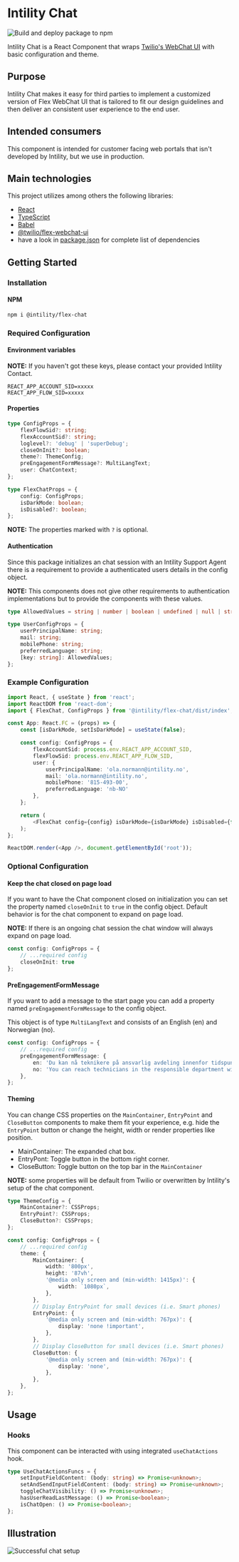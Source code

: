 # Intility Chat

![Build and deploy package to npm](https://github.com/Intility/IntilityFlexChat/workflows/Build%20and%20deploy%20package%20to%20npm/badge.svg)

Intility Chat is a React Component that wraps [Twilio's WebChat UI](https://www.npmjs.com/package/@twilio/flex-webchat-ui) with basic configuration and theme.

## Purpose

<!-- What does the application do and why? What problem does it solve? -->
Intility Chat makes it easy for third parties to implement a customized version of Flex WebChat UI that is tailored to fit our design guidelines and then deliver an consistent user experience to the end user.

## Intended consumers

<!--  Who is the application intended for, and who can utilize its features? -->
This component is intended for customer facing web portals that isn't developed by Intility, but we use in production.

## Main technologies

<!-- What are the main languages and frameworks are used in the project -->
This project utilizes among others the following libraries:

* [React](https://reactjs.org/)
* [TypeScript](https://www.typescriptlang.org/)
* [Babel](https://babeljs.io/)
* [@twilio/flex-webchat-ui](https://www.npmjs.com/package/@twilio/flex-webchat-ui)
* have a look in [package.json](package.json) for complete list of dependencies
  
## Getting Started

### Installation

#### NPM

```bash
npm i @intility/flex-chat
```

### Required Configuration

#### Environment variables

**NOTE:** If you haven't got these keys, please contact your provided Intility Contact.

```env
REACT_APP_ACCOUNT_SID=xxxxx
REACT_APP_FLOW_SID=xxxxx
```

#### Properties

```ts
type ConfigProps = {
    flexFlowSid?: string;
    flexAccountSid?: string;
    loglevel?: 'debug' | 'superDebug';
    closeOnInit?: boolean;
    theme?: ThemeConfig;
    preEngagementFormMessage?: MultiLangText;
    user: ChatContext;
};

type FlexChatProps = {
    config: ConfigProps;
    isDarkMode: boolean;
    isDisabled?: boolean;
};
```

**NOTE:** The properties marked with `?` is optional.

#### Authentication

Since this package initializes an chat session with an Intility Support Agent there is a requirement to provide a authenticated users details in the config object.

**NOTE:** This components does not give other requirements to authentication implementations but to provide the components with these values.

```ts
type AllowedValues = string | number | boolean | undefined | null | string[] | number[] | boolean[] | object;

type UserConfigProps = {
    userPrincipalName: string;
    mail: string;
    mobilePhone: string;
    preferredLanguage: string;
    [key: string]: AllowedValues;
};
```

### Example Configuration

```ts
import React, { useState } from 'react';
import ReactDOM from 'react-dom';
import { FlexChat, ConfigProps } from '@intility/flex-chat/dist/index';

const App: React.FC = (props) => {
    const [isDarkMode, setIsDarkMode] = useState(false);

    const config: ConfigProps = {
        flexAccountSid: process.env.REACT_APP_ACCOUNT_SID,
        flexFlowSid: process.env.REACT_APP_FLOW_SID,
        user: {
            userPrincipalName: 'ola.normann@intility.no',
            mail: 'ola.normann@intility.no',
            mobilePhone: '815-493-00',
            preferredLanguage: 'nb-NO'
        },
    };

    return (
        <FlexChat config={config} isDarkMode={isDarkMode} isDisabled={false} /> 
    );
};

ReactDOM.render(<App />, document.getElementById('root'));
```

### Optional Configuration

#### Keep the chat closed on page load

If you want to have the Chat component closed on initialization you can set the property named `closeOnInit` to `true` in the config object. 
Default behavior is for the chat component to expand on page load.

**NOTE:** If there is an ongoing chat session the chat window will always expand on page load. 

```ts
const config: ConfigProps = {
    // ...required config
    closeOnInit: true
};
```

#### PreEngagementFormMessage

If you want to add a message to the start page you can add a property named `preEngagementFormMessage` to the config object.

This object is of type `MultiLangText` and consists of an English (en) and Norwegian (no).

```ts
const config: ConfigProps = {
    // ...required config
    preEngagementFormMessage: {
        en: 'Du kan nå teknikere på ansvarlig avdeling innenfor tidspunktene 08:00 - 16:00 (CET/CEST)',
        no: 'You can reach technicians in the responsible department within the hours 08:00 - 16:00 (CET / CEST)';
    },
};
```

#### Theming

You can change CSS properties on the `MainContainer`, `EntryPoint` and `CloseButton` components to make them fit your experience, e.g. hide the `EntryPoint` button or change the height, width or render properties like position.

* MainContainer: The expanded chat box.
* EntryPont: Toggle button in the bottom right corner.
* CloseButton: Toggle button on the top bar in the `MainContainer`

**NOTE:** some properties will be default from Twilio or overwritten by Intility's setup of the chat component.

```ts
type ThemeConfig = {
    MainContainer?: CSSProps;
    EntryPoint?: CSSProps;
    CloseButton?: CSSProps;
};
```

```ts
const config: ConfigProps = {
    // ...required config
    theme: {
        MainContainer: {
            width: '800px',
            height: '87vh',
            '@media only screen and (min-width: 1415px)': {
                width: `1080px`,
            },
        },
        // Display EntryPoint for small devices (i.e. Smart phones)
        EntryPoint: {
            '@media only screen and (min-width: 767px)': {
                display: 'none !important',
            },
        },
        // Display CloseButton for small devices (i.e. Smart phones)
        CloseButton: {
            '@media only screen and (min-width: 767px)': {
                display: 'none',
            },
        },
    },
};
```

## Usage

### Hooks

This component can be interacted with using integrated `useChatActions` hook.

```ts
type UseChatActionsFuncs = {
    setInputFieldContent: (body: string) => Promise<unknown>;
    setAndSendInputFieldContent: (body: string) => Promise<unknown>;
    toggleChatVisibility: () => Promise<unknown>;
    hasUserReadLastMessage: () => Promise<boolean>;
    isChatOpen: () => Promise<boolean>;
};
```

## Illustration

![Successful chat setup](https://i.imgur.com/pMNk5mL.png)
